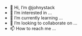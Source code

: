 - 👋 Hi, I’m @johnystack
- 👀 I’m interested in ...
- 🌱 I’m currently learning ...
- 💞️ I’m looking to collaborate on ...
- 📫 How to reach me ...

<!---
johnystack/johnystack is a ✨ special ✨ repository because its `README.md` (this file) appears on your GitHub profile.
You can click the Preview link to take a look at your changes.
--->
